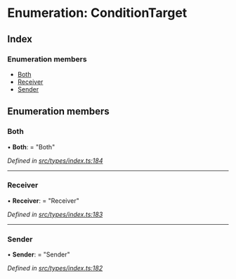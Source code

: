 # Enumeration: ConditionTarget

## Index

### Enumeration members

* [Both](conditiontarget.md#both)
* [Receiver](conditiontarget.md#receiver)
* [Sender](conditiontarget.md#sender)

## Enumeration members

###  Both

• **Both**: = "Both"

*Defined in [src/types/index.ts:184](https://github.com/PolymathNetwork/polymesh-sdk/blob/da32f46a/src/types/index.ts#L184)*

___

###  Receiver

• **Receiver**: = "Receiver"

*Defined in [src/types/index.ts:183](https://github.com/PolymathNetwork/polymesh-sdk/blob/da32f46a/src/types/index.ts#L183)*

___

###  Sender

• **Sender**: = "Sender"

*Defined in [src/types/index.ts:182](https://github.com/PolymathNetwork/polymesh-sdk/blob/da32f46a/src/types/index.ts#L182)*
